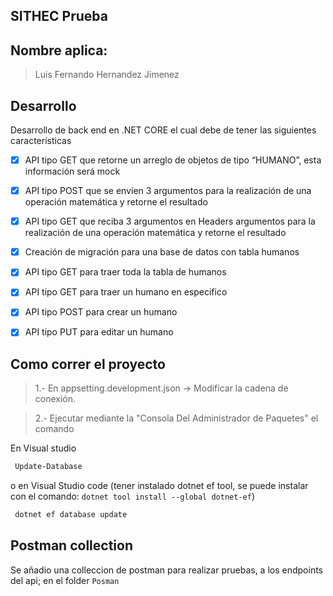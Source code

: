﻿## SITHEC Prueba## Nombre aplica:> Luis Fernando Hernandez Jimenez## DesarrolloDesarrollo de back end en .NET CORE el cual debe de tener las siguientes características- [x] API tipo GET que retorne un arreglo de objetos de tipo “HUMANO”, esta información será mock- [x] API tipo POST que se envíen 3 argumentos para la realización de una operación matemática y retorne el resultado- [x] API tipo GET que reciba 3 argumentos en Headers argumentos para la realización de una operación matemática y retorne el resultado- [x] Creación de migración para una base de datos con tabla humanos- [x] API tipo GET para traer toda la tabla de humanos- [x] API tipo GET para traer un humano en especifico- [x] API tipo POST para crear un humano- [x] API tipo PUT para editar un humano## Como correr el proyecto> 1.- En appsetting.development.json -> Modificar la cadena de conexión.> 2.- Ejecutar mediante la "Consola Del Administrador de Paquetes" el comandoEn Visual studio```sh Update-Database```o en Visual Studio code (tener instalado dotnet ef tool, se puede instalar con el comando: `dotnet tool install --global dotnet-ef`)```sh dotnet ef database update```## Postman collectionSe añadio una colleccion de postman para realizar pruebas, a los endpoints del api; en el folder `Posman`